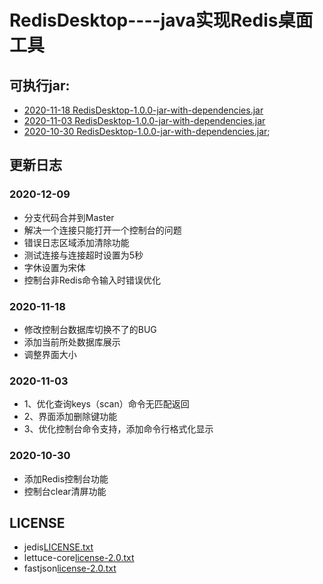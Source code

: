 # RedisDesktop----java实现Redis桌面工具

## 可执行jar:
* [2020-11-18 RedisDesktop-1.0.0-jar-with-dependencies.jar](https://github.com/zhangsan0415/RedisDesktop/releases/download/20201118/RedisDesktop-1.0.0-jar-with-dependencies.jar)
* [2020-11-03 RedisDesktop-1.0.0-jar-with-dependencies.jar](https://github.com/zhangsan0415/RedisDesktop/releases/download/untagged-98a8096d55f1439893b9/RedisDesktop-1.0.0-jar-with-dependencies.jar)
* [2020-10-30 RedisDesktop-1.0.0-jar-with-dependencies.jar](https://github.com/zhangsan0415/RedisDesktop/releases/download/RedisDestktop/RedisDesktop-1.0.0-jar-with-dependencies.jar);

## 更新日志

### 2020-12-09
*   分支代码合并到Master
*   解决一个连接只能打开一个控制台的问题
*   错误日志区域添加清除功能
*   测试连接与连接超时设置为5秒
*   字休设置为宋体
*   控制台非Redis命令输入时错误优化

### 2020-11-18
*	修改控制台数据库切换不了的BUG
*	添加当前所处数据库展示
*	调整界面大小

### 2020-11-03
*	1、优化查询keys（scan）命令无匹配返回
*	2、界面添加删除键功能
*	3、优化控制台命令支持，添加命令行格式化显示

### 2020-10-30
* 添加Redis控制台功能
* 控制台clear清屏功能

## LICENSE
* jedis[LICENSE.txt](https://raw.githubusercontent.com/redis/jedis/master/LICENSE.txt)
* lettuce-core[license-2.0.txt](https://www.apache.org/licenses/LICENSE-2.0.txt)
* fastjson[license-2.0.txt](https://www.apache.org/licenses/LICENSE-2.0.txt)
